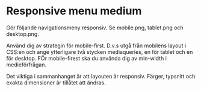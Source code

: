 # Responsive menu medium

Gör följande navigationsmeny responsiv. Se mobile.png, tablet.png och desktop.png. 

Använd dig av strategin för mobile-first. D.v.s utgå från mobilens layout i CSS:en och ange ytterligare två stycken mediaqueries, en för tablet och en för desktop. FÖr mobile-firest ska du använda dig av min-width i medieförfrågan.

Det viktiga i sammanhanget är att layouten är responsiv. Färger, typsnitt och exakta dimensioner är tillåtet att ändras.
